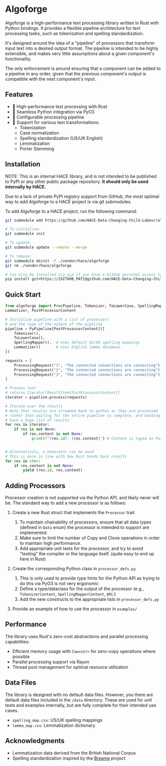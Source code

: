# Algoforge

Algoforge is a high-performance text processing library written in Rust
with Python bindings. It provides a flexible pipeline architecture for
text processing tasks, such as tokenization and spelling standardization.

It's designed around the idea of a "pipeline" of processors that transform
input text into a desired output format. The pipeline is intended to be
highly extensible, and makes very little assumptions about a given component's
functionality.

The only enforcement is around ensuring that a component can
be added to a pipeline in any order, given that the previous component's output
is compatible with the next component's input.

## Features

- 🚀 High-performance text processing with Rust
- 🐍 Seamless Python integration via PyO3
- 📝 Configurable processing pipeline
- 🔄 Support for various text transformations:
  - Tokenization
  - Case normalization
  - Spelling standardization (US/UK English)
  - Lemmatization
  - Porter Stemming

## Installation

NOTE: This is an internal HACE library, and is not intended to
be published to PyPI or any other public package repository.
**It should only be used internally by HACE.**

Due to a lack of private PyPI registry support from GitHub,
the most optimal way to add Algoforge to a HACE project is via git submodules.

To add Algoforge to a HACE project, run the following command:

```bash
git submodule add https://github.com/HACE-Data-Changing-Child-Labour/algoforge.git ./vendor/hace/algoforge

# To initialize:
git submodule init

# To update:
git submodule update --remote --merge

# To remove:
git submodule deinit -f ./vendor/hace/algoforge
git rm ./vendor/hace/algoforge

```

```bash
# Can also be installed via pip if you have a GitHub personal access token set up
pip install git+https://{GITHUB_PAT}@github.com/HACE-Data-Changing-Child-Labour/algoforge.git@{BRANCH}
```

## Quick Start

```python
from algoforge import ProcPipeline, Tokenizer, ToLowerCase, SpellingMapper,
Lemmatizer, PostProcessorContent

# Initialize pipeline with a list of processors
# and the type of the output of the pipeline
pipeline = PyPipeline[PostProcessorContent]([
    Tokenizer(),
    ToLowerCase(),
    SpellingMapper(),  # Uses default US/UK spelling mappings
    Lemmatizer()       # Uses English lemma database
])

requests = [
    ProcessingRequest("1", "The connected connections are connecting"),
    ProcessingRequest("2", "The connected connections are connecting"),
    ProcessingRequest("3", "The connected connections are connecting"),
]

# Process text
# returns Iterator[ResultItem[PostProcessorContent]]
iterator = pipeline.process(requests)

# Iterate over the results
# Note that results are streamed back to python as they are processed
# rather than waiting for the entire pipeline to complete, and handing
# back a huge list of results
for res in iterator:
    if res is not None:
        if res.content is not None:
            print(f"{res.id}: {res.content}") # Content is typed as PostProcessorContent


# Alternatively, a Generator can be used
# This is more in line with how Rust hands back results
for res in iter:
    if res.content is not None:
        yield (res.id, res.content)

```

## Adding Processors

Processor creation is not supported via the Python API, and likely never will be.
The standard way to add a new processor is as follows:

1. Create a new Rust struct that implements the `Processor` trait

   1. To maintain chainability of processors, ensure that all data types
      (defined in `Data` enum) the processor is intended to support are
      implemented.
   2. Make sure to limit the number of Copy and Clone operations in
      order to maintain high performance.
   3. Add appropriate unit tests for the processor,
      and try to avoid "testing" the compiler or the language itself.
      (quite easy to end up here in Rust)

2. Create the corresponding Python class in `processor_defs.py`

   1. This is only used to provide type hints for the Python API
      as trying to do this via PyO3 is not very ergonomic
   2. Define a type/dataclass for the output of the processor
      (e.g., `TokenizerContent`, `SpellingMapperContent`, etc.)
   3. Add the new constructs to the appropriate lists in `processor_defs.py`

3. Provide an example of how to use the processor in `examples/`

## Performance

The library uses Rust's zero-cost abstractions and parallel processing capabilities:

- Efficient memory usage with `Cow<str>` for zero-copy operations where possible
- Parallel processing support via Rayon
- Thread pool management for optimal resource utilization

## Data Files

The library is designed with no default data files.
However, you there are default data files included in the `/data` directory.
These are used for unit tests and examples internally,
but are fully complete for their intended use cases.

- `spelling_map.csv`: US/UK spelling mappings
- `lemma_map.csv`: Lemmatization dictionary

## Acknowledgments

- Lemmatization data derived from the British National Corpus
- Spelling standardization inspired by the [Breame](https://pypi.org/project/breame/) project
